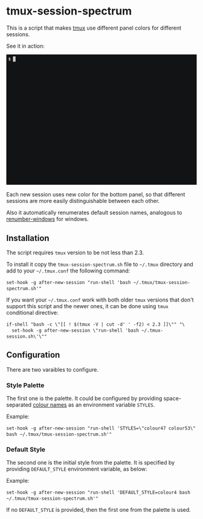 # tmux-session-spectrum

This is a script that makes [tmux](https://tmux.github.io/) use different panel colors
for different sessions.


See it in action:

![recording](https://raw.githubusercontent.com/a-rodin/tmux-session-spectrum/images/recording.gif)

Each new session uses new color for the bottom panel, so that different sessions are
more easily distinguishable between each other.

Also it automatically renumerates default session names, analogous to 
[renumber-windows](http://man.openbsd.org/OpenBSD-current/man1/tmux.1#renumber-windows) for
windows.

## Installation

The script requires `tmux` version to be not less than 2.3.

To install it copy the `tmux-session-spectrum.sh` file to `~/.tmux` directory and
add to your `~/.tmux.conf` the following command:

```
set-hook -g after-new-session "run-shell 'bash ~/.tmux/tmux-session-spectrum.sh'"
```

If you want your `~/.tmux.conf` work with both older `tmux` versions that don't support
this script and the newer ones, it can be done using `tmux` conditional directive:

```
if-shell "bash -c \"[[ ! $(tmux -V | cut -d' ' -f2) < 2.3 ]]\"" "\
  set-hook -g after-new-session \"run-shell 'bash ~/.tmux-session.sh\'\""
```

## Configuration

There are two varaibles to configure.

### Style Palette
The first one is the palette. It could be configured
by providing space-separated [colour names](https://superuser.com/a/285400/249673) as
an environment variable `STYLES`.

Example:
```
set-hook -g after-new-session "run-shell 'STYLES=\"colour47 colour53\" bash ~/.tmux/tmux-session-spectrum.sh'"
```

### Default Style
The second one is the initial style from the palette. It is specified by providing `DEFAULT_STYLE` environment variable, as below:

Example:
```
set-hook -g after-new-session "run-shell 'DEFAULT_STYLE=colour4 bash ~/.tmux/tmux-session-spectrum.sh'"
```

If no `DEFAULT_STYLE` is provided, then the first one from the palette is used.
